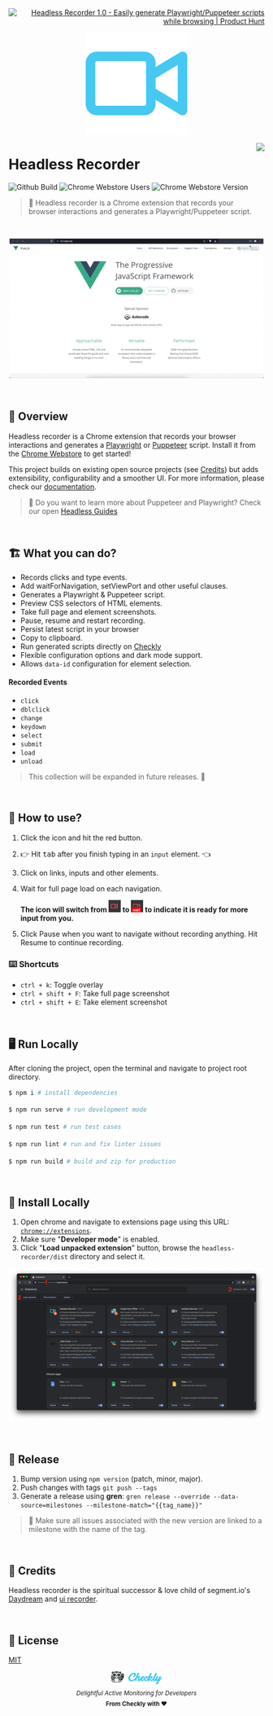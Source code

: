 <p align="right">
<a href="https://www.producthunt.com/posts/headless-recorder-1-0?utm_source=badge-featured&utm_medium=badge&utm_souce=badge-headless-recorder-1-0" target="_blank"><img src="https://api.producthunt.com/widgets/embed-image/v1/featured.svg?post_id=305058&theme=light" alt="Headless Recorder 1.0 - Easily generate Playwright/Puppeteer scripts while browsing | Product Hunt" width="150" /></a>

</p>

<p align="center">
  <img width="200px" src="./assets/logo.png" alt="Headless Recorder" />
</p>

<p>
  <img height="128" src="https://www.checklyhq.com/images/footer-logo.svg" align="right" />
  <h1>Headless Recorder</h1>
</p>

<p>
  <img src="https://github.com/checkly/headless-recorder/workflows/Lint%20&%20Build%20&%20Test/badge.svg?branch=main" alt="Github Build"/>
  <img src="https://img.shields.io/chrome-web-store/users/djeegiggegleadkkbgopoonhjimgehda?label=Chrome%20Webstore%20-%20Users" alt="Chrome Webstore Users" />
  <img src="https://img.shields.io/chrome-web-store/v/djeegiggegleadkkbgopoonhjimgehda?label=Chrome%20Webstore" alt="Chrome Webstore Version" />
</p>


> 🎥 Headless recorder is a Chrome extension that records your browser interactions and generates a Playwright/Puppeteer script.


<br>
<p align="center">
  <img src="./assets/hr.gif" alt="Headless recorder demo" />
</p>
<br>

## 👀 Overview

Headless recorder is a Chrome extension that records your browser interactions and generates a [Playwright](https://playwright.dev/) or [Puppeteer](http://pptr.dev/) script. Install it from the [Chrome Webstore](https://chrome.google.com/webstore/detail/puppeteer-recorder/djeegiggegleadkkbgopoonhjimgehda) to get started!

This project builds on existing open source projects (see [Credits](#-credits)) but adds extensibility, configurability and a smoother UI. For more information, please check our [documentation](https://www.checklyhq.com/docs/headless-recorder/).

> 🤔 Do you want to learn more about Puppeteer and Playwright? Check our open [Headless Guides](https://www.checklyhq.com/learn/headless/)

<br>

## 🏗️ What you can do?

- Records clicks and type events.
- Add waitForNavigation, setViewPort and other useful clauses.
- Generates a Playwright & Puppeteer script.
- Preview CSS selectors of HTML elements.
- Take full page and element screenshots.
- Pause, resume and restart recording.
- Persist latest script in your browser
- Copy to clipboard.
- Run generated scripts directly on [Checkly](https://checklyhq.com)
- Flexible configuration options and dark mode support.
- Allows `data-id` configuration for element selection.

#### Recorded Events
  - `click`
  - `dblclick`
  - `change`
  - `keydown`
  - `select`
  - `submit`
  - `load`
  - `unload`

> This collection will be expanded in future releases. 💪

<br>

## 🔧 How to use?

1. Click the icon and hit the red button.
2. 👉 Hit <kbd>tab</kbd> after you finish typing in an `input` element. 👈
3. Click on links, inputs and other elements.
4. Wait for full page load on each navigation.

    **The icon will switch from <img width="24px" height="24px" src="./assets/rec.png" alt="recording icon"/>
    to <img width="24px" height="24px" src="./assets/wait.png" alt="waiting icon"/> to indicate it is ready for more input from you.**

5. Click Pause when you want to navigate without recording anything. Hit Resume to continue recording.

### ⌨️ Shortcuts

- `ctrl + k`: Toggle overlay
- `ctrl + shift + F`: Take full page screenshot
- `ctrl + shift + E`: Take element screenshot

<br>

## 🖥️ Run Locally

After cloning the project, open the terminal and navigate to project root directory.

```bash
$ npm i # install dependencies

$ npm run serve # run development mode

$ npm run test # run test cases

$ npm run lint # run and fix linter issues

$ npm run build # build and zip for production
```

<br>

## 🧩 Install Locally

1. Open chrome and navigate to extensions page using this URL: [`chrome://extensions`](chrome://extensions).
1. Make sure "**Developer mode**" is enabled.
1. Click "**Load unpacked extension**" button, browse the `headless-recorder/dist` directory and select it.

![](./assets/dev-guide.png)

<br>

## 🚀 Release

1. Bump version using `npm version` (patch, minor, major).
2. Push changes with tags `git push --tags`
3. Generate a release using **gren**: `gren release --override --data-source=milestones --milestone-match="{{tag_name}}"`

> 🚨 Make sure all issues associated with the new version are linked to a milestone with the name of the tag.

<br>

## 🙏 Credits

Headless recorder is the spiritual successor & love child of segment.io's [Daydream](https://github.com/segmentio/daydream) and [ui recorder](https://github.com/yguan/ui-recorder).

<br>

## 📄 License

[MIT](https://github.com/checkly/headless-recorder/blob/main/LICENSE)


<p align="center">
  <a href="https://checklyhq.com?utm_source=github&utm_medium=sponsor-logo-github&utm_campaign=headless-recorder" target="_blank">
  <img width="100px" src="./assets/checkly-logo.png?raw=true" alt="Checkly" />
  </a>
  <br />
  <i><sub>Delightful Active Monitoring for Developers</sub></i>
  <br>
  <b><sub>From Checkly with ♥️</sub></b>
<p>

